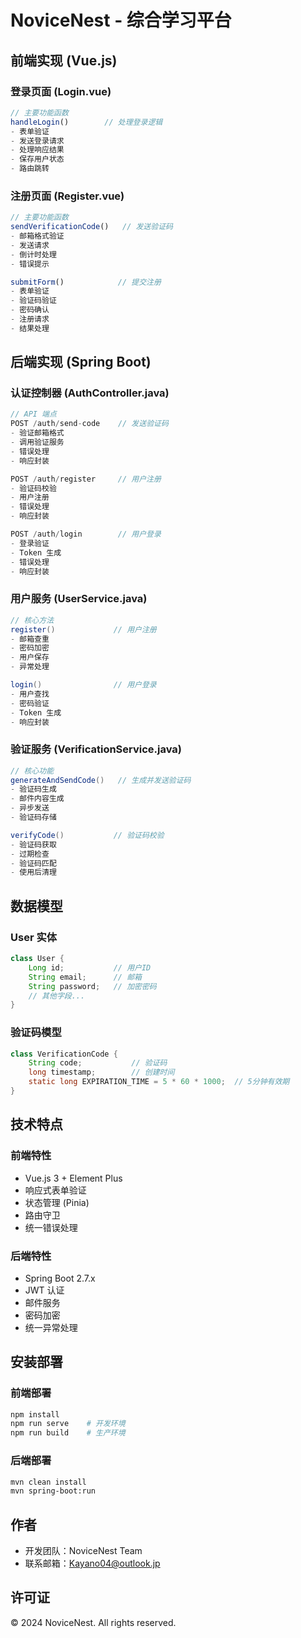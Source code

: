 # NoviceNest - 综合学习平台

## 前端实现 (Vue.js)

### 登录页面 (Login.vue)
```javascript
// 主要功能函数
handleLogin()        // 处理登录逻辑
- 表单验证
- 发送登录请求
- 处理响应结果
- 保存用户状态
- 路由跳转
```

### 注册页面 (Register.vue)
```javascript
// 主要功能函数
sendVerificationCode()   // 发送验证码
- 邮箱格式验证
- 发送请求
- 倒计时处理
- 错误提示

submitForm()            // 提交注册
- 表单验证
- 验证码验证
- 密码确认
- 注册请求
- 结果处理
```

## 后端实现 (Spring Boot)

### 认证控制器 (AuthController.java)
```java
// API 端点
POST /auth/send-code    // 发送验证码
- 验证邮箱格式
- 调用验证服务
- 错误处理
- 响应封装

POST /auth/register     // 用户注册
- 验证码校验
- 用户注册
- 错误处理
- 响应封装

POST /auth/login        // 用户登录
- 登录验证
- Token 生成
- 错误处理
- 响应封装
```

### 用户服务 (UserService.java)
```java
// 核心方法
register()             // 用户注册
- 邮箱查重
- 密码加密
- 用户保存
- 异常处理

login()                // 用户登录
- 用户查找
- 密码验证
- Token 生成
- 响应封装
```

### 验证服务 (VerificationService.java)
```java
// 核心功能
generateAndSendCode()   // 生成并发送验证码
- 验证码生成
- 邮件内容生成
- 异步发送
- 验证码存储

verifyCode()           // 验证码校验
- 验证码获取
- 过期检查
- 验证码匹配
- 使用后清理
```

## 数据模型

### User 实体
```java
class User {
    Long id;           // 用户ID
    String email;      // 邮箱
    String password;   // 加密密码
    // 其他字段...
}
```

### 验证码模型
```java
class VerificationCode {
    String code;           // 验证码
    long timestamp;        // 创建时间
    static long EXPIRATION_TIME = 5 * 60 * 1000;  // 5分钟有效期
}
```

## 技术特点

### 前端特性
- Vue.js 3 + Element Plus
- 响应式表单验证
- 状态管理 (Pinia)
- 路由守卫
- 统一错误处理

### 后端特性
- Spring Boot 2.7.x
- JWT 认证
- 邮件服务
- 密码加密
- 统一异常处理

## 安装部署

### 前端部署
```bash
npm install
npm run serve    # 开发环境
npm run build    # 生产环境
```

### 后端部署
```bash
mvn clean install
mvn spring-boot:run
```

## 作者
- 开发团队：NoviceNest Team
- 联系邮箱：Kayano04@outlook.jp

## 许可证
© 2024 NoviceNest. All rights reserved.
